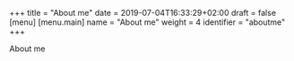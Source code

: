 +++
title = "About me"
date = 2019-07-04T16:33:29+02:00
draft = false
[menu]
    [menu.main]
        name = "About me"
        weight = 4
        identifier = "aboutme"
+++

About me